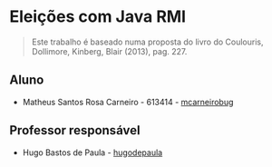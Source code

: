 # Eleições com Java RMI 
> Este trabalho é baseado numa proposta do livro do Coulouris, Dollimore, Kinberg, Blair (2013), pag. 227.

## Aluno

* Matheus Santos Rosa Carneiro - 613414 - [mcarneirobug](https://github.com/mcarneirobug)

## Professor responsável

* Hugo Bastos de Paula - [hugodepaula](https://github.com/hugodepaula)
